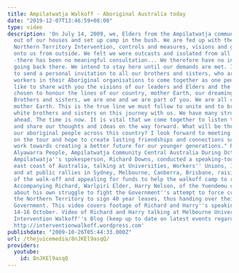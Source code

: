 ```yaml
---
title: Ampilatwatja Walkoff - Aboriginal Australia today
date: "2019-12-07T13:46:59+08:00"
type: video
description: 'On July 14, 2009, we, Elders from the Ampilatwatja community, walked
  out of our houses and set up camp in the bush. We are fed up with the federal government''s
  Northern Territory Intervention, controls and measures, visions and goals forced
  onto us from outside. We felt we were outcasts and isolated from all decision making
  -there has been no meaningful consultation... We therefore have no intention of
  going back there. We intend to stay here until our demands are met. I would like
  to send a personal invitation to all our brothers and sisters, who are leaders and
  workers in their Aboriginal organisations to come together as one people. I would
  like to share with you the visions of our leaders and Elders and the path we have
  chosen to honour the lines of our country, mother Earth, our dreaming and spirituality.
  Brothers and sisters, we are one and we are part of you. We are all connected through
  mother Earth. This is the true line we must follow to unite and to bring all our
  white brothers and sisters on this journey with us. We have many struggles and journeys
  ahead. The time is now. It is vital that we come together to listen to each other
  and share our thoughts and ideas on the way forward. What will be the future for
  our aboriginal people across this country? I look forward to meeting many of you
  on the tour and hope to create lasting friendships and connections so that we can
  work towards creating a better future for our younger generations." Richard Downs,
  Alyawarra People, Ampilatwatja Community Central Australia During October ''09,
  Ampilatwatja''s spokesperson, Richard Downs, conducted a speaking-tour along the
  east coast of Australia, talking at Universities, Workers'' Unions, Indigenous communities
  and at public rallies in Sydney, Melbourne, Canberra, Brisbane, raising awareness
  of the walk-off and appealing for funds to help the walkoff camp to remain self-sufficient.
  Accompanying Richard, Warlpiri Elder, Harry Nelson, of the Yuendemu community talked
  about his own struggle to fight the Government''s attempt to force communities in
  the Northern Territory to sign 40 year leases, thus handing over their lands to
  Government. This video covers footage of Richard and Harry''s speaking tour in Melbourne:
  14-16 October. Video of Richard and Harry talking at Melbourne University: http://www.youtube.com/watch?v=oVQKgtfk8tU
  Intervention Walkoff''s Blog (keep up to date on latest events regarding the walkoff):
  http://interventionwalkoff.wordpress.com'
publishdate: "2009-10-26T05:44:33.000Z"
url: /thejuicemedia/8nJKEl9asqQ/
providers:
  youtube:
    id: 8nJKEl9asqQ
---
```

